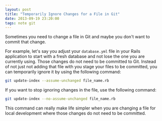 ```yaml
---
layout: post
title: "Temporarily Ignore Changes for a File in Git"
date: 2013-09-19 23:20:00
tags: note git
---
```


Sometimes you need to change a file in Git and maybe you don't want to
commit that change.

For example, let's say you adjust your `database.yml`
file in your Rails application to start with a fresh database and not
lose the one you are currently using. Those changes do not need to be committed to Git.
Instead of not just not adding that file with you stage your files to be
committed, you can temporarily ignore it by using the following command:

~~~ bash
git update-index --assume-unchanged file_name.rb
~~~

If you want to stop ignoring changes in the file, use the following
command:

~~~ bash
git update-index --no-assume-unchanged file_name.rb
~~~

This command can really make life simpler when you are changing a file
for local development where those changes do not need to be committed.
